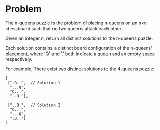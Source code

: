 Problem
===

The n-queens puzzle is the problem of placing n queens on an n×n chessboard such that no two queens attack each other.



Given an integer n, return all distinct solutions to the n-queens puzzle.

Each solution contains a distinct board configuration of the n-queens' placement, where 'Q' and '.' both indicate a queen and an empty space respectively.

For example,
There exist two distinct solutions to the 4-queens puzzle:

	[
	 [".Q..",  // Solution 1
	  "...Q",
	  "Q...",
	  "..Q."],

	 ["..Q.",  // Solution 2
	  "Q...",
	  "...Q",
	  ".Q.."]
	]